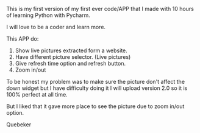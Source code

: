 This is my first version of my first ever code/APP that I made with 10 hours of learning Python with Pycharm.

I will love to be a coder and learn more. 

This APP do:

1. Show live pictures extracted form a website.
2. Have different picture selector. (Live pictures)
3. Give refresh time option and refresh button.
4. Zoom in/out

To be honest my problem was to make sure the picture don't affect the down widget but I have difficulty doing it I will upload version 2.0 so it is 100% perfect at all time.

But I liked that it gave more place to see the picture due to zoom in/out option.

Quebeker
